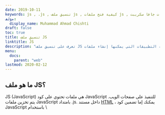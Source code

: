 ```yaml
---
date: 2019-10-11
keywords: js , .js , تنسيق ملف js , كيفية فتح ملفات js , ملفات جافا سكريبت
مؤلف:
  display_name: Muhammad Ahmad Chishti
draft: false
toc: true
title: تنسيق ملف JS
linktitle: JS
description: "تعرف على تنسيق ملف JS وواجهات برمجة التطبيقات التي يمكنها إنشاء ملفات JS وفتحها."
menu:
  docs:
    parent: "web"
lastmod: 2020-02-12
---
```


## ما هو ملف JS؟ ##

JS (JavaScript) هي ملفات تحتوي على كود JavaScript للتنفيذ على صفحات الويب. يتم تخزين ملفات JavaScript بامتداد .js. داخل مستند [HTML](/ar/web/html/) ، يمكنك إما تضمين كود JavaScript باستخدام \ <script>\</script> العلامات أو تضمين ملف JS. على غرار ملفات [CSS](/ar/web/css/) ، يمكن تضمين ملفات JS في مستندات HTML متعددة لإعادة استخدام الكود. يمكن استخدام JavaScript لمعالجة HTML DOM.

## نبذة تاريخية ##

تم شحن JavaScript لأول مرة كجزء من متصفح Navigator في سبتمبر 1995 باسم LiveScript بواسطة Netscape. تم تغيير اسمها إلى JavaScript بعد ثلاثة أشهر. في عام 1996 ، قامت Microsoft بإجراء هندسة عكسية لمترجم Navigator لإنشاء JScript. تم إصدار JScript باستخدام Internet Explorer وكان مختلفًا تمامًا عن JavaScript.

قدمت Netscape JavaScript إلى ECMA International مما أدى إلى الإصدار الرسمي لأول مواصفات ECMAScript في عام 1997. تم إصدار ECMAScript 2 في عام 1998 ، و ECMAScript 3 في عام 1999 ، وبدأ العمل على ECMAScript 4 في عام 2000 ولكن لم يتم تحقيقه.

أصدر جيسي جيمس جاريت في عام 2005 ورقة بيضاء حيث صاغ مصطلح * أياكس *. استخدم هذا جافا سكريبت باعتباره العمود الفقري لإنشاء تطبيقات الويب التي حملت البيانات في الخلفية وتجنب إعادة تحميل الصفحة الكاملة. أدى ذلك إلى إنشاء مكتبات مثل JQuery و Prototype و Dojo وما إلى ذلك.

أطلقت Google متصفح Chrome مع محرك جافا سكريبت V8 في عام 2008. في أوائل عام 2009 ، تم الاتفاق على دمج جميع الأعمال ذات الصلة ودفع جافا سكريبت إلى الأمام. أدى ذلك إلى إصدار معيار ECMAScript 5 في ديسمبر 2009.

## كيفية استخدام ملفات JS ##

لاستخدام ملف JS ، عليك تضمينه في مستند HTML. يمكنك استخدام علامة الارتباط لتضمين الملف كما هو موضح أدناه.

```html
<script src="site.js"></script>
```

تحتوي السمة * src * للعلامة * script * على المسار إلى ملف JS. من خلال القيام بذلك ، تتم إضافة وظيفة JS إلى مستند HTML.

## صيغة JS ##

يمكن أن تحتوي ملفات جافا سكريبت على متغيرات ، عوامل تشغيل ، وظائف ، شروط ، حلقات ، مصفوفات ، كائنات ، إلخ. فيما يلي نظرة عامة مختصرة عن بناء جملة JavaScript.

- ينتهي كل أمر بفاصلة منقوطة (؛).
- استخدم الكلمة الأساسية * var * للإعلان عن المتغيرات.
- يدعم العمليات الحسابية (+ - * /) لحساب القيم.
- تمت إضافة تعليقات سطر واحد مع // والتعليقات متعددة الأسطر محاطة بـ / * و * /.
- جميع المعرفات حساسة لحالة الأحرف ، أي * modelNo * و * modelno * هما متغيرين مختلفين.
- يتم تحديد الوظائف باستخدام الكلمة الأساسية * وظيفة *.
- يمكن تعريف المصفوفات باستخدام الأقواس المربعة [].
- يدعم JS عوامل المقارنة مثل == ،! = ،> = ،! == ، إلخ.
- يمكن تعريف الفئات باستخدام الكلمة الأساسية * class *.

## مثال على استخدام JS ##

يوضح ما يلي مثال استخدام بسيط لملف JavaScript.

### مستند HTML ###

```html
<!DOCTYPE html>
<html lang="en">

<head>
    <meta charset="UTF-8">
    <meta name="viewport" content="width=device-width, initial-scale=1.0">
    <title>JS Test</title>
    <script src="main.js"></script>
</head>

<body>
    <div class="content-wrapper">
        <h1 id="heading">Test document for JS testing</h1>
        <p>Lorem ipsum dolor sit amet consectetur adipisicing elit. Accusantium officia similique illum magni explicabo,
            tempore neque nulla laborum voluptas sint molestias libero et corporis omnis asperiores incidunt,
            perferendis
            sed aut!</p>

            <button type="button" onclick="showAlert()">Show Alert</button>
            <button type="button" onclick="updateHeading()">Update Heading</button>
    </div>
</body>

</html>
```

### كود JS ###

```js
function showAlert() {
    alert("Alert from JS file");
}

function updateHeading() {
    document.getElementById('heading').innerHTML = 'Heading changed with JS';
}
```

## مراجع ##

- [JS - ويكيبيديا](https://en.wikipedia.org/wiki/JavaScript)

